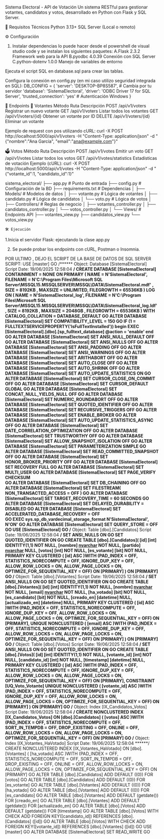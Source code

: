 Sistema Electoral - API de Votación
Un sistema RESTful para gestionar votantes, candidatos y votos, desarrollado en Python con Flask y SQL Server.

📌 Requisitos Técnicos
Python 3.13+
SQL Server (Local o remoto)

⚙️ Configuración
1. Instalar dependencias
   lo puede hacer desde el powershell de visual studio code y se instalan los siguientes paquetes:
A.Flask	2.3.2	Framework web para la API
B.pyodbc	4.0.39	Conexión con SQL Server
C.python-dotenv	1.0.0	Manejo de variables de entorno

Ejecuta el script SQL en database.sql para crear las tablas.

Configura la conexión en config.py (en mi caso utilizo seguridad integrada en SQL):
 DB_CONFIG = {
    'server': 'DESKTOP-BP8S587',  # Cambia por tu servidor
    'database': 'SistemaElectoral',
    'driver': 'ODBC Driver 17 for SQL Server',
    'trusted_connection': 'yes'  # Autenticación Windows
}

🚀 Endpoints
👥 Votantes
Método	Ruta	Descripción
POST	/api/v1/voters	Registrar un nuevo votante
GET	/api/v1/voters	Listar todos los votantes
GET	/api/v1/voters/{id}	Obtener un votante por ID
DELETE	/api/v1/voters/{id}	Eliminar un votante

Ejemplo de request con pos utilizando cURL:
curl -X POST http://localhost:5000/api/v1/voters -H "Content-Type: application/json" -d "{\"nombre\":\"Ana García\", \"email\":\"ana@example.com\"}"

🗳️ Votos
Método	Ruta	Descripción
POST	/api/v1/votes	Emitir un voto
GET	/api/v1/votes	Listar todos los votos
GET	/api/v1/votes/statistics	Estadísticas de votación
Ejemplo (cURL):
curl -X POST http://localhost:5000/api/v1/votes -H "Content-Type: application/json" -d "{\"votante_id\":1, \"candidato_id\":1}"

sistema_electoral/
├── app.py                  # Punto de entrada
├── config.py               # Configuración de la BD
├── requirements.txt        # Dependencias
│
├── Models/                 # Modelos de datos
│   ├── votante.py          # Lógica de votantes
│   ├── candidato.py        # Lógica de candidatos
│   └── voto.py             # Lógica de votos
│
├── Controllers/            # Reglas de negocio
│   ├── votantes_controller.py
│   ├── candidatos_controller.py
│   └── votos_controller.py
│
└── Views/                  # Endpoints API
    ├── votantes_view.py
    ├── candidatos_view.py
    └── votos_view.py



    🛠️ Ejecución
1.Inicia el servidor Flask:
 ejecutando la clase app.py

2. Se puede probar los endpoints con cURL, Postman o Insomnia.


POR ULTIMO , DEJO EL SCRIPT DE LA BASE DE DATOS DE SQL SERVER
SCRIPT:
USE [master]
GO
/****** Object:  Database [SistemaElectoral]    Script Date: 19/06/2025 12:58:04 ******/
CREATE DATABASE [SistemaElectoral]
 CONTAINMENT = NONE
 ON  PRIMARY 
( NAME = N'SistemaElectoral', FILENAME = N'C:\Program Files\Microsoft SQL Server\MSSQL15.MSSQLSERVER\MSSQL\DATA\SistemaElectoral.mdf' , SIZE = 8192KB , MAXSIZE = UNLIMITED, FILEGROWTH = 65536KB )
 LOG ON 
( NAME = N'SistemaElectoral_log', FILENAME = N'C:\Program Files\Microsoft SQL Server\MSSQL15.MSSQLSERVER\MSSQL\DATA\SistemaElectoral_log.ldf' , SIZE = 8192KB , MAXSIZE = 2048GB , FILEGROWTH = 65536KB )
 WITH CATALOG_COLLATION = DATABASE_DEFAULT
GO
ALTER DATABASE [SistemaElectoral] SET COMPATIBILITY_LEVEL = 150
GO
IF (1 = FULLTEXTSERVICEPROPERTY('IsFullTextInstalled'))
begin
EXEC [SistemaElectoral].[dbo].[sp_fulltext_database] @action = 'enable'
end
GO
ALTER DATABASE [SistemaElectoral] SET ANSI_NULL_DEFAULT OFF 
GO
ALTER DATABASE [SistemaElectoral] SET ANSI_NULLS OFF 
GO
ALTER DATABASE [SistemaElectoral] SET ANSI_PADDING OFF 
GO
ALTER DATABASE [SistemaElectoral] SET ANSI_WARNINGS OFF 
GO
ALTER DATABASE [SistemaElectoral] SET ARITHABORT OFF 
GO
ALTER DATABASE [SistemaElectoral] SET AUTO_CLOSE OFF 
GO
ALTER DATABASE [SistemaElectoral] SET AUTO_SHRINK OFF 
GO
ALTER DATABASE [SistemaElectoral] SET AUTO_UPDATE_STATISTICS ON 
GO
ALTER DATABASE [SistemaElectoral] SET CURSOR_CLOSE_ON_COMMIT OFF 
GO
ALTER DATABASE [SistemaElectoral] SET CURSOR_DEFAULT  GLOBAL 
GO
ALTER DATABASE [SistemaElectoral] SET CONCAT_NULL_YIELDS_NULL OFF 
GO
ALTER DATABASE [SistemaElectoral] SET NUMERIC_ROUNDABORT OFF 
GO
ALTER DATABASE [SistemaElectoral] SET QUOTED_IDENTIFIER OFF 
GO
ALTER DATABASE [SistemaElectoral] SET RECURSIVE_TRIGGERS OFF 
GO
ALTER DATABASE [SistemaElectoral] SET  ENABLE_BROKER 
GO
ALTER DATABASE [SistemaElectoral] SET AUTO_UPDATE_STATISTICS_ASYNC OFF 
GO
ALTER DATABASE [SistemaElectoral] SET DATE_CORRELATION_OPTIMIZATION OFF 
GO
ALTER DATABASE [SistemaElectoral] SET TRUSTWORTHY OFF 
GO
ALTER DATABASE [SistemaElectoral] SET ALLOW_SNAPSHOT_ISOLATION OFF 
GO
ALTER DATABASE [SistemaElectoral] SET PARAMETERIZATION SIMPLE 
GO
ALTER DATABASE [SistemaElectoral] SET READ_COMMITTED_SNAPSHOT OFF 
GO
ALTER DATABASE [SistemaElectoral] SET HONOR_BROKER_PRIORITY OFF 
GO
ALTER DATABASE [SistemaElectoral] SET RECOVERY FULL 
GO
ALTER DATABASE [SistemaElectoral] SET  MULTI_USER 
GO
ALTER DATABASE [SistemaElectoral] SET PAGE_VERIFY CHECKSUM  
GO
ALTER DATABASE [SistemaElectoral] SET DB_CHAINING OFF 
GO
ALTER DATABASE [SistemaElectoral] SET FILESTREAM( NON_TRANSACTED_ACCESS = OFF ) 
GO
ALTER DATABASE [SistemaElectoral] SET TARGET_RECOVERY_TIME = 60 SECONDS 
GO
ALTER DATABASE [SistemaElectoral] SET DELAYED_DURABILITY = DISABLED 
GO
ALTER DATABASE [SistemaElectoral] SET ACCELERATED_DATABASE_RECOVERY = OFF  
GO
EXEC sys.sp_db_vardecimal_storage_format N'SistemaElectoral', N'ON'
GO
ALTER DATABASE [SistemaElectoral] SET QUERY_STORE = OFF
GO
USE [SistemaElectoral]
GO
/****** Object:  Table [dbo].[Candidatos]    Script Date: 19/06/2025 12:58:04 ******/
SET ANSI_NULLS ON
GO
SET QUOTED_IDENTIFIER ON
GO
CREATE TABLE [dbo].[Candidatos](
	[id] [int] IDENTITY(1,1) NOT NULL,
	[nombre] [nvarchar](100) NOT NULL,
	[partido] [nvarchar](100) NULL,
	[votos] [int] NOT NULL,
	[es_votante] [bit] NOT NULL,
PRIMARY KEY CLUSTERED 
(
	[id] ASC
)WITH (PAD_INDEX = OFF, STATISTICS_NORECOMPUTE = OFF, IGNORE_DUP_KEY = OFF, ALLOW_ROW_LOCKS = ON, ALLOW_PAGE_LOCKS = ON, OPTIMIZE_FOR_SEQUENTIAL_KEY = OFF) ON [PRIMARY]
) ON [PRIMARY]
GO
/****** Object:  Table [dbo].[Votantes]    Script Date: 19/06/2025 12:58:04 ******/
SET ANSI_NULLS ON
GO
SET QUOTED_IDENTIFIER ON
GO
CREATE TABLE [dbo].[Votantes](
	[id] [int] IDENTITY(1,1) NOT NULL,
	[nombre] [nvarchar](100) NOT NULL,
	[email] [nvarchar](100) NOT NULL,
	[ha_votado] [bit] NOT NULL,
	[es_candidato] [bit] NOT NULL,
	[creado_en] [datetime] NULL,
	[actualizado_en] [datetime] NULL,
PRIMARY KEY CLUSTERED 
(
	[id] ASC
)WITH (PAD_INDEX = OFF, STATISTICS_NORECOMPUTE = OFF, IGNORE_DUP_KEY = OFF, ALLOW_ROW_LOCKS = ON, ALLOW_PAGE_LOCKS = ON, OPTIMIZE_FOR_SEQUENTIAL_KEY = OFF) ON [PRIMARY],
UNIQUE NONCLUSTERED 
(
	[email] ASC
)WITH (PAD_INDEX = OFF, STATISTICS_NORECOMPUTE = OFF, IGNORE_DUP_KEY = OFF, ALLOW_ROW_LOCKS = ON, ALLOW_PAGE_LOCKS = ON, OPTIMIZE_FOR_SEQUENTIAL_KEY = OFF) ON [PRIMARY]
) ON [PRIMARY]
GO
/****** Object:  Table [dbo].[Votos]    Script Date: 19/06/2025 12:58:04 ******/
SET ANSI_NULLS ON
GO
SET QUOTED_IDENTIFIER ON
GO
CREATE TABLE [dbo].[Votos](
	[id] [int] IDENTITY(1,1) NOT NULL,
	[votante_id] [int] NOT NULL,
	[candidato_id] [int] NOT NULL,
	[timestamp] [datetime] NULL,
PRIMARY KEY CLUSTERED 
(
	[id] ASC
)WITH (PAD_INDEX = OFF, STATISTICS_NORECOMPUTE = OFF, IGNORE_DUP_KEY = OFF, ALLOW_ROW_LOCKS = ON, ALLOW_PAGE_LOCKS = ON, OPTIMIZE_FOR_SEQUENTIAL_KEY = OFF) ON [PRIMARY],
 CONSTRAINT [UQ_Voto_Votante] UNIQUE NONCLUSTERED 
(
	[votante_id] ASC
)WITH (PAD_INDEX = OFF, STATISTICS_NORECOMPUTE = OFF, IGNORE_DUP_KEY = OFF, ALLOW_ROW_LOCKS = ON, ALLOW_PAGE_LOCKS = ON, OPTIMIZE_FOR_SEQUENTIAL_KEY = OFF) ON [PRIMARY]
) ON [PRIMARY]
GO
/****** Object:  Index [IX_Candidatos_Votos]    Script Date: 19/06/2025 12:58:04 ******/
CREATE NONCLUSTERED INDEX [IX_Candidatos_Votos] ON [dbo].[Candidatos]
(
	[votos] ASC
)WITH (PAD_INDEX = OFF, STATISTICS_NORECOMPUTE = OFF, SORT_IN_TEMPDB = OFF, DROP_EXISTING = OFF, ONLINE = OFF, ALLOW_ROW_LOCKS = ON, ALLOW_PAGE_LOCKS = ON, OPTIMIZE_FOR_SEQUENTIAL_KEY = OFF) ON [PRIMARY]
GO
/****** Object:  Index [IX_Votantes_HaVotado]    Script Date: 19/06/2025 12:58:04 ******/
CREATE NONCLUSTERED INDEX [IX_Votantes_HaVotado] ON [dbo].[Votantes]
(
	[ha_votado] ASC
)WITH (PAD_INDEX = OFF, STATISTICS_NORECOMPUTE = OFF, SORT_IN_TEMPDB = OFF, DROP_EXISTING = OFF, ONLINE = OFF, ALLOW_ROW_LOCKS = ON, ALLOW_PAGE_LOCKS = ON, OPTIMIZE_FOR_SEQUENTIAL_KEY = OFF) ON [PRIMARY]
GO
ALTER TABLE [dbo].[Candidatos] ADD  DEFAULT ((0)) FOR [votos]
GO
ALTER TABLE [dbo].[Candidatos] ADD  DEFAULT ((0)) FOR [es_votante]
GO
ALTER TABLE [dbo].[Votantes] ADD  DEFAULT ((0)) FOR [ha_votado]
GO
ALTER TABLE [dbo].[Votantes] ADD  DEFAULT ((0)) FOR [es_candidato]
GO
ALTER TABLE [dbo].[Votantes] ADD  DEFAULT (getdate()) FOR [creado_en]
GO
ALTER TABLE [dbo].[Votantes] ADD  DEFAULT (getdate()) FOR [actualizado_en]
GO
ALTER TABLE [dbo].[Votos] ADD  DEFAULT (getdate()) FOR [timestamp]
GO
ALTER TABLE [dbo].[Votos]  WITH CHECK ADD FOREIGN KEY([candidato_id])
REFERENCES [dbo].[Candidatos] ([id])
GO
ALTER TABLE [dbo].[Votos]  WITH CHECK ADD FOREIGN KEY([votante_id])
REFERENCES [dbo].[Votantes] ([id])
GO
USE [master]
GO
ALTER DATABASE [SistemaElectoral] SET  READ_WRITE 
GO
